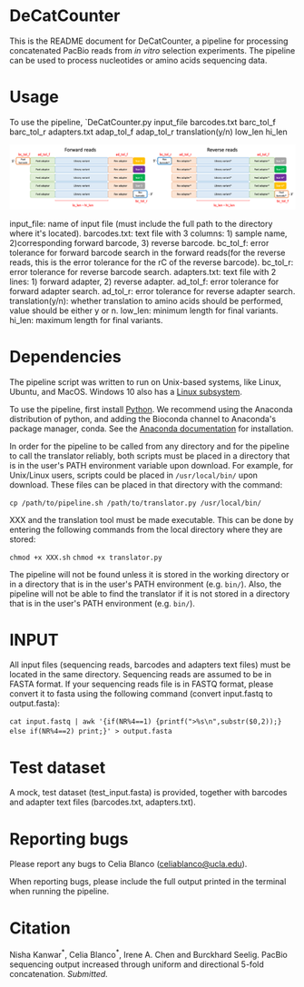 # DeCatCounter

This is the README document for DeCatCounter, a pipeline for processing concatenated PacBio reads from _in vitro_ selection experiments. The pipeline can be used to process nucleotides or amino acids sequencing data.

# Usage

To use the pipeline, 
`DeCatCounter.py input_file barcodes.txt barc_tol_f barc_tol_r adapters.txt adap_tol_f adap_tol_r translation(y/n) low_len hi_len

![sequences](sequences.png)

input_file: name of input file (must include the full path to the directory where it's located).
barcodes.txt: text file with 3 columns: 1) sample name, 2)corresponding forward barcode, 3) reverse barcode.
bc_tol_f: error tolerance for forward barcode search in the forward reads(for the reverse reads, this is the error tolerance for the rC of the reverse barcode).
bc_tol_r: error tolerance for reverse barcode search.
adapters.txt: text file with 2 lines: 1) forward adapter, 2) reverse adapter.
ad_tol_f: error tolerance for forward adapter search.
ad_tol_r: error tolerance for reverse adapter search.
translation(y/n): whether translation to amino acids should be performed, value should be either y or n. 
low_len: minimum length for final variants.
hi_len: maximum length for final variants.

# Dependencies
The pipeline script was written to run on Unix-based systems, like Linux, Ubuntu, and MacOS. Windows 10 also has a [Linux subsystem](https://docs.microsoft.com/en-us/windows/wsl/faq).

To use the pipeline, first install [Python](https://www.python.org/downloads/). We recommend using the Anaconda distribution of python, and adding the Bioconda channel to Anaconda's package manager, conda. See the [Anaconda documentation](https://docs.anaconda.com/anaconda/install/) for installation. 

In order for the pipeline to be called from any directory and for the pipeline to call the translator reliably, both scripts must be placed in a directory that is in the user's PATH environment variable upon download. For example, for Unix/Linux users, scripts could be placed in `/usr/local/bin/` upon download. These files can be placed in that directory with the command:

`cp /path/to/pipeline.sh /path/to/translator.py /usr/local/bin/` 

XXX and the translation tool must be made executable. This can be done by entering the following commands from the local directory where they are stored:

`chmod +x XXX.sh`
`chmod +x translator.py`

The pipeline will not be found unless it is stored in the working directory or in a directory that is in the user's PATH environment (e.g. `bin/`). Also, the pipeline will not be able to find the translator if it is not stored in a directory that is in the user's PATH environment (e.g. `bin/`). 

# INPUT

All input files (sequencing reads, barcodes and adapters text files) must be located in the same directory.
Sequencing reads are assumed to be in FASTA format. If your sequencing reads file is in FASTQ format, please convert it to fasta using the following command (convert input.fastq to output.fasta):

`cat input.fastq | awk '{if(NR%4==1) {printf(">%s\n",substr($0,2));} else if(NR%4==2) print;}' > output.fasta`

# Test dataset

A mock, test dataset (test_input.fasta) is provided, together with barcodes and adapter text files (barcodes.txt, adapters.txt).
     
# Reporting bugs

Please report any bugs to Celia Blanco (celiablanco@ucla.edu). 

When reporting bugs, please include the full output printed in the terminal when running the pipeline. 

# Citation

Nisha Kanwar<sup>\*</sup>, Celia Blanco<sup>\*</sup>, Irene A. Chen and Burckhard Seelig. PacBio sequencing output increased through uniform and directional 5-fold concatenation. *Submitted.*

